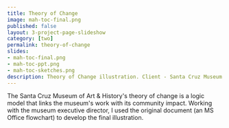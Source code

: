 ```yaml
---
title: Theory of Change
image: mah-toc-final.png
published: false
layout: 3-project-page-slideshow
category: [two]
permalink: theory-of-change
slides: 
- mah-toc-final.png
- mah-toc-ppt.png
- mah-toc-sketches.png
description: Theory of Change illustration. Client - Santa Cruz Museum of Art & History.
---
```

The Santa Cruz Museum of Art & History's theory of change is a logic model that links the museum's work with its community impact. Working with the museum executive director, I used the original document (an MS Office flowchart) to develop the final illustration. 